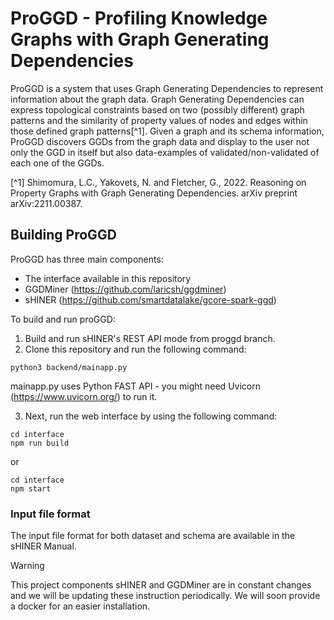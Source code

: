 # ProGGD - Profiling Knowledge Graphs with Graph Generating Dependencies 

ProGGD is a system that uses Graph Generating Dependencies to represent information about the graph data. Graph Generating Dependencies can express topological constraints based on two (possibly different) graph patterns and the similarity of property values of nodes and edges within those defined graph patterns[^1]. 
Given a graph and its schema information, ProGGD discovers GGDs from the graph data and display to the user not only the GGD in itself but also data-examples of validated/non-validated of each one of the GGDs. 

[^1] Shimomura, L.C., Yakovets, N. and Fletcher, G., 2022. Reasoning on Property Graphs with Graph Generating Dependencies. arXiv preprint arXiv:2211.00387.

## Building ProGGD

ProGGD has three main components:

- The interface available in this repository
- GGDMiner (https://github.com/laricsh/ggdminer)  
- sHINER (https://github.com/smartdatalake/gcore-spark-ggd)

To build and run proGGD: 

1. Build and run sHINER's REST API mode from proggd branch. 
2. Clone this repository and run the following command:

```
python3 backend/mainapp.py 
```

mainapp.py uses Python FAST API - you might need Uvicorn (https://www.uvicorn.org/) to run it. 

3. Next, run the web interface by using the following command:

```
cd interface
npm run build
```

or 

```
cd interface
npm start
```

### Input file format

The input file format for both dataset and schema are available in the sHINER Manual.

> [!WARNING]
> This project components sHINER and GGDMiner are in constant changes and we will be updating these instruction periodically. We will soon provide a docker for an easier installation.